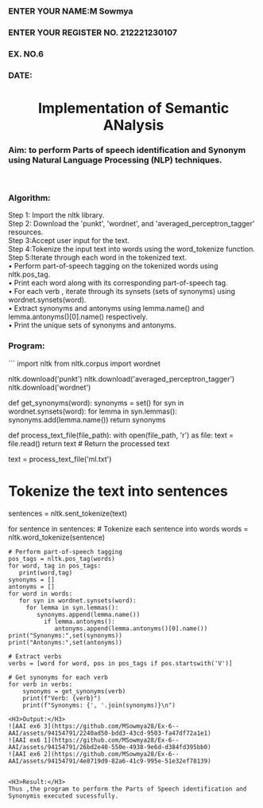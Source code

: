 <H3>ENTER YOUR NAME:M Sowmya</H3>
<H3>ENTER YOUR REGISTER NO. 212221230107</H3>
<H3>EX. NO.6</H3>
<H3>DATE:</H3>
<H1 ALIGN =CENTER>Implementation of Semantic ANalysis</H1>
<H3>Aim: to perform Parts of speech identification and Synonym using Natural Language Processing (NLP) techniques. </H3> 
 <BR>
<h3>Algorithm:</h3>
Step 1: Import the nltk library.<br>
Step 2: Download the 'punkt', 'wordnet', and 'averaged_perceptron_tagger' resources.<br>
Step 3:Accept user input for the text.<br>
Step 4:Tokenize the input text into words using the word_tokenize function.<br>
Step 5:Iterate through each word in the tokenized text.<br>
•	Perform part-of-speech tagging on the tokenized words using nltk.pos_tag.<br>
•	Print each word along with its corresponding part-of-speech tag.<br>
•	For each verb , iterate through its synsets (sets of synonyms) using wordnet.synsets(word).<br>
•	Extract synonyms and antonyms using lemma.name() and lemma.antonyms()[0].name() respectively.<br>
•	Print the unique sets of synonyms and antonyms.
<H3>Program:</H3>
```
import nltk
from nltk.corpus import wordnet

nltk.download('punkt')
nltk.download('averaged_perceptron_tagger')
nltk.download('wordnet')

def get_synonyms(word):
    synonyms = set()
    for syn in wordnet.synsets(word):
        for lemma in syn.lemmas():
            synonyms.add(lemma.name())
    return synonyms

def process_text_file(file_path):
    with open(file_path, 'r') as file:
        text = file.read()
    return text  # Return the processed text

text = process_text_file('ml.txt')

# Tokenize the text into sentences
sentences = nltk.sent_tokenize(text)

for sentence in sentences:
    # Tokenize each sentence into words
    words = nltk.word_tokenize(sentence)

    # Perform part-of-speech tagging
    pos_tags = nltk.pos_tag(words)
    for word, tag in pos_tags:
       print(word,tag)
    synonyms = []
    antonyms = []
    for word in words:
       for syn in wordnet.synsets(word):
         for lemma in syn.lemmas():
            synonyms.append(lemma.name())
              if lemma.antonyms():
                 antonyms.append(lemma.antonyms()[0].name())
    print("Synonyms:",set(synonyms))
    print("Antonyms:",set(antonyms))

    # Extract verbs
    verbs = [word for word, pos in pos_tags if pos.startswith('V')]

    # Get synonyms for each verb
    for verb in verbs:
        synonyms = get_synonyms(verb)
        print(f"Verb: {verb}")
        print(f"Synonyms: {', '.join(synonyms)}\n")
```
<H3>Output:</H3>
![AAI ex6 3](https://github.com/MSowmya28/Ex-6--AAI/assets/94154791/2240ad50-bdd3-43cd-9503-fa47df72a1e1)
![AAI ex6 1](https://github.com/MSowmya28/Ex-6--AAI/assets/94154791/26bd2e40-550e-4938-9e6d-d384fd395bb0)
![AAI ex6 2](https://github.com/MSowmya28/Ex-6--AAI/assets/94154791/4e8719d9-82a6-41c9-995e-51e32ef78139)


<H3>Result:</H3>
Thus ,the program to perform the Parts of Speech identification and Synonymis executed sucessfully.
